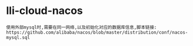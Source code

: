 # lli-cloud-nacos  
``使用外部mysql时,需要在同一网络,以及初始化对应的数据库信息,脚本链接: https://github.com/alibaba/nacos/blob/master/distribution/conf/nacos-mysql.sql ``
